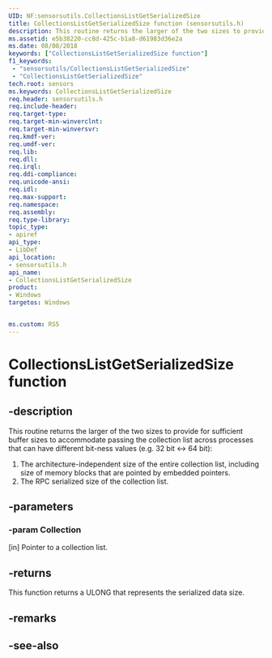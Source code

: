 ```yaml
---
UID: NF:sensorsutils.CollectionsListGetSerializedSize
title: CollectionsListGetSerializedSize function (sensorsutils.h)
description: This routine returns the larger of the two sizes to provide for sufficient buffer sizes to accommodate passing the collection list across processes that can have different bit-ness values.
ms.assetid: e5b38220-cc8d-425c-b1a8-d61983d36e2a
ms.date: 08/08/2018
keywords: ["CollectionsListGetSerializedSize function"]
f1_keywords:
 - "sensorsutils/CollectionsListGetSerializedSize"
 - "CollectionsListGetSerializedSize"
tech.root: sensors
ms.keywords: CollectionsListGetSerializedSize
req.header: sensorsutils.h
req.include-header:
req.target-type:
req.target-min-winverclnt:
req.target-min-winversvr:
req.kmdf-ver:
req.umdf-ver:
req.lib:
req.dll:
req.irql: 
req.ddi-compliance:
req.unicode-ansi:
req.idl:
req.max-support:
req.namespace:
req.assembly:
req.type-library: 
topic_type: 
- apiref
api_type: 
- LibDef
api_location: 
- sensorsutils.h
api_name: 
- CollectionsListGetSerializedSize
product:
- Windows
targetos: Windows


ms.custom: RS5
---
```


# CollectionsListGetSerializedSize function


## -description

This routine returns the larger of the two sizes to provide for sufficient buffer sizes to accommodate passing the collection list across processes that can have different bit-ness values (e.g. 32 bit <-> 64 bit):

1. The architecture-independent size of the entire collection list, including size of memory blocks that are pointed by embedded pointers.
2. The RPC serialized size of the collection list.

## -parameters

### -param Collection

[in] Pointer to a collection list.

## -returns

This function returns a ULONG that represents the serialized data size.

## -remarks

## -see-also
